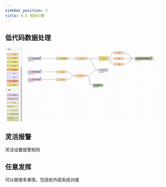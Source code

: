 ```yaml
---
sidebar_position: 5
title: 6.5 规则引擎
---
```



## 低代码数据处理

![低代码数据处理](./images/flow.png)


## 灵活报警

灵活设置报警规则

## 任意发挥

可以做很多事情，包括和外部系统对接